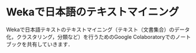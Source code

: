 # Wekaで日本語のテキストマイニング

Wekaで日本語テキストのテキストマイニング（テキスト（文書集合）のデータ化，クラスタリング，分類など）を行うためのGoogle Colaboratoryでのノートブックを共有していきます．
